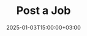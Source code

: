 ---
weight: 11
title: "Post a Job"
description: "Post a Job"
icon: assignment
date: 2025-01-03T15:00:00+03:00
---
